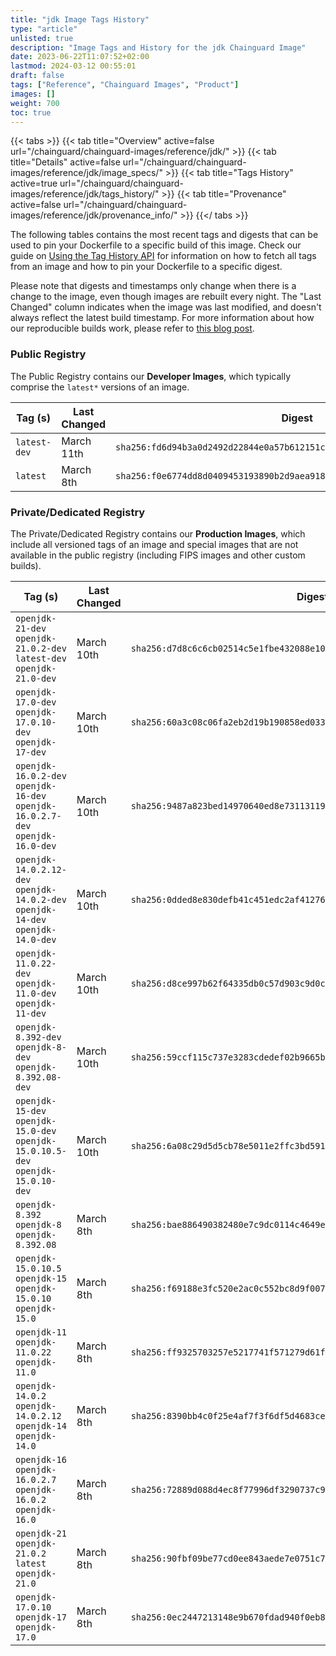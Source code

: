 ```yaml
---
title: "jdk Image Tags History"
type: "article"
unlisted: true
description: "Image Tags and History for the jdk Chainguard Image"
date: 2023-06-22T11:07:52+02:00
lastmod: 2024-03-12 00:55:01
draft: false
tags: ["Reference", "Chainguard Images", "Product"]
images: []
weight: 700
toc: true
---
```


{{< tabs >}}
{{< tab title="Overview" active=false url="/chainguard/chainguard-images/reference/jdk/" >}}
{{< tab title="Details" active=false url="/chainguard/chainguard-images/reference/jdk/image_specs/" >}}
{{< tab title="Tags History" active=true url="/chainguard/chainguard-images/reference/jdk/tags_history/" >}}
{{< tab title="Provenance" active=false url="/chainguard/chainguard-images/reference/jdk/provenance_info/" >}}
{{</ tabs >}}

The following tables contains the most recent tags and digests that can be used to pin your Dockerfile to a specific build of this image. Check our guide on [Using the Tag History API](/chainguard/chainguard-images/using-the-tag-history-api/) for information on how to fetch all tags from an image and how to pin your Dockerfile to a specific digest.

Please note that digests and timestamps only change when there is a change to the image, even though images are rebuilt every night. The "Last Changed" column indicates when the image was last modified, and doesn't always reflect the latest build timestamp. For more information about how our reproducible builds work, please refer to [this blog post](https://www.chainguard.dev/unchained/reproducing-chainguards-reproducible-image-builds).

### Public Registry
The Public Registry contains our **Developer Images**, which typically comprise the `latest*` versions of an image.

| Tag (s)       | Last Changed | Digest                                                                    |
|---------------|--------------|---------------------------------------------------------------------------|
|  `latest-dev` | March 11th   | `sha256:fd6d94b3a0d2492d22844e0a57b612151cd7cc25cff5bdd9245bdb34a59730d9` |
|  `latest`     | March 8th    | `sha256:f0e6774dd8d0409453193890b2d9aea91886ecb994051ba20b1f8046e931ec37` |


### Private/Dedicated Registry
The Private/Dedicated Registry contains our **Production Images**, which include all versioned tags of an image and special images that are not available in the public registry (including FIPS images and other custom builds).

| Tag (s)                                                                            | Last Changed | Digest                                                                    |
|------------------------------------------------------------------------------------|--------------|---------------------------------------------------------------------------|
|  `openjdk-21-dev` `openjdk-21.0.2-dev` `latest-dev` `openjdk-21.0-dev`             | March 10th   | `sha256:d7d8c6c6cb02514c5e1fbe432088e1081cf074563667f71571b073e9b53816d9` |
|  `openjdk-17.0-dev` `openjdk-17.0.10-dev` `openjdk-17-dev`                         | March 10th   | `sha256:60a3c08c06fa2eb2d19b190858ed033ad6190885399339be4d940d56cc31a4ad` |
|  `openjdk-16.0.2-dev` `openjdk-16-dev` `openjdk-16.0.2.7-dev` `openjdk-16.0-dev`   | March 10th   | `sha256:9487a823bed14970640ed8e73113119cb5a6b1d4b98ab45d083681ad3011991f` |
|  `openjdk-14.0.2.12-dev` `openjdk-14.0.2-dev` `openjdk-14-dev` `openjdk-14.0-dev`  | March 10th   | `sha256:0dded8e830defb41c451edc2af4127612399b8d5e358274d689c69c1002719f5` |
|  `openjdk-11.0.22-dev` `openjdk-11.0-dev` `openjdk-11-dev`                         | March 10th   | `sha256:d8ce997b62f64335db0c57d903c9d0c212290fb4063037f4f23137cceb244576` |
|  `openjdk-8.392-dev` `openjdk-8-dev` `openjdk-8.392.08-dev`                        | March 10th   | `sha256:59ccf115c737e3283cdedef02b9665bad451893b59261ffc39cfe07bd5298c98` |
|  `openjdk-15-dev` `openjdk-15.0-dev` `openjdk-15.0.10.5-dev` `openjdk-15.0.10-dev` | March 10th   | `sha256:6a08c29d5d5cb78e5011e2ffc3bd59137758ab239302b2ad66d7d8a994022e14` |
|  `openjdk-8.392` `openjdk-8` `openjdk-8.392.08`                                    | March 8th    | `sha256:bae886490382480e7c9dc0114c4649e4303c8dd715023f9e4ff11470e181ae92` |
|  `openjdk-15.0.10.5` `openjdk-15` `openjdk-15.0.10` `openjdk-15.0`                 | March 8th    | `sha256:f69188e3fc520e2ac0c552bc8d9f007a76c727b192e9d28eade31bf2336cd7e2` |
|  `openjdk-11` `openjdk-11.0.22` `openjdk-11.0`                                     | March 8th    | `sha256:ff9325703257e5217741f571279d61f0ca63a31c4d0d20dbc9d0fbd49aa61628` |
|  `openjdk-14.0.2` `openjdk-14.0.2.12` `openjdk-14` `openjdk-14.0`                  | March 8th    | `sha256:8390bb4c0f25e4af7f3f6df5d4683ced66e2c9f308623341c0e10901cb8fad9f` |
|  `openjdk-16` `openjdk-16.0.2.7` `openjdk-16.0.2` `openjdk-16.0`                   | March 8th    | `sha256:72889d088d4ec8f77996df3290737c9c0b39ff48a16fdd4aa50a70a91fb64b69` |
|  `openjdk-21` `openjdk-21.0.2` `latest` `openjdk-21.0`                             | March 8th    | `sha256:90fbf09be77cd0ee843aede7e0751c7cf5f4e80fe9752447cf363aa625bab47a` |
|  `openjdk-17.0.10` `openjdk-17` `openjdk-17.0`                                     | March 8th    | `sha256:0ec2447213148e9b670fdad940f0eb858cb995dfc89d4890eb74b2bb7ae837f8` |

